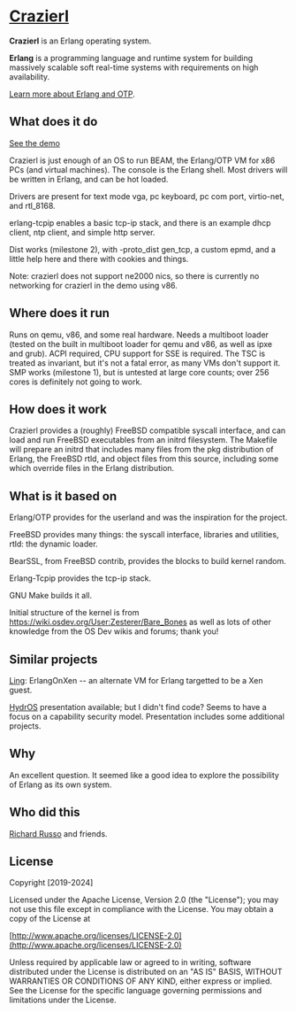 # [Crazierl](https://crazierl.org)

**Crazierl** is an Erlang operating system.

**Erlang** is a programming language and runtime system for building massively scalable soft real-time systems with requirements on high availability.

[Learn more about Erlang and OTP](http://erlang.org/doc/system_architecture_intro/sys_arch_intro.html).

## What does it do

[See the demo](https://crazierl.org/demo.html)

Crazierl is just enough of an OS to run BEAM, the Erlang/OTP VM for x86 PCs
(and virtual machines). The console is the Erlang shell. Most drivers will
be written in Erlang, and can be hot loaded.

Drivers are present for text mode vga, pc keyboard, pc com port, virtio-net,
and rtl_8168.

erlang-tcpip enables a basic tcp-ip stack, and there is an example dhcp
client, ntp client, and simple http server.

Dist works (milestone 2), with -proto_dist gen_tcp, a custom epmd, and a little help here
and there with cookies and things.

Note: crazierl does not support ne2000 nics, so there is currently no networking for crazierl in
the demo using v86.

## Where does it run

Runs on qemu, v86, and some real hardware. Needs a multiboot loader (tested
on the built in multiboot loader for qemu and v86, as well as ipxe and
grub). ACPI required, CPU support for SSE is required. The TSC is treated as
invariant, but it's not a fatal error, as many VMs don't support it. SMP
works (milestone 1), but is untested at large core counts; over 256 cores is definitely
not going to work.

## How does it work

Crazierl provides a (roughly) FreeBSD compatible syscall interface, and can
load and run FreeBSD executables from an initrd filesystem.  The Makefile
will prepare an initrd that includes many files from the pkg distribution of
Erlang, the FreeBSD rtld, and object files from this source, including some
which override files in the Erlang distribution.

## What is it based on

Erlang/OTP provides for the userland and was the inspiration for the
project.

FreeBSD provides many things: the syscall interface, libraries and
utilities, rtld: the dynamic loader.

BearSSL, from FreeBSD contrib, provides the blocks to build kernel random.

Erlang-Tcpip provides the tcp-ip stack.

GNU Make builds it all.

Initial structure of the kernel is from
https://wiki.osdev.org/User:Zesterer/Bare_Bones as well as lots of other
knowledge from the OS Dev wikis and forums; thank you!

## Similar projects

[Ling](https://github.com/cloudozer/ling): ErlangOnXen -- an alternate VM
for Erlang targetted to be a Xen guest.

[HydrOS](http://www.erlang-factory.com/euc2017/sam-williams) presentation
available; but I didn't find code? Seems to have a focus on a capability
security model. Presentation includes some additional projects.

## Why

An excellent question. It seemed like a good idea to explore the possibility
of Erlang as its own system.

## Who did this

[Richard Russo](mailto:crazierl@ruka.org) and friends.

## License

Copyright \[2019-2024\]

Licensed under the Apache License, Version 2.0 (the "License");
you may not use this file except in compliance with the License.
You may obtain a copy of the License at

[http://www.apache.org/licenses/LICENSE-2.0](http://www.apache.org/licenses/LICENSE-2.0)

Unless required by applicable law or agreed to in writing, software
distributed under the License is distributed on an "AS IS" BASIS,
WITHOUT WARRANTIES OR CONDITIONS OF ANY KIND, either express or implied.
See the License for the specific language governing permissions and
limitations under the License.
